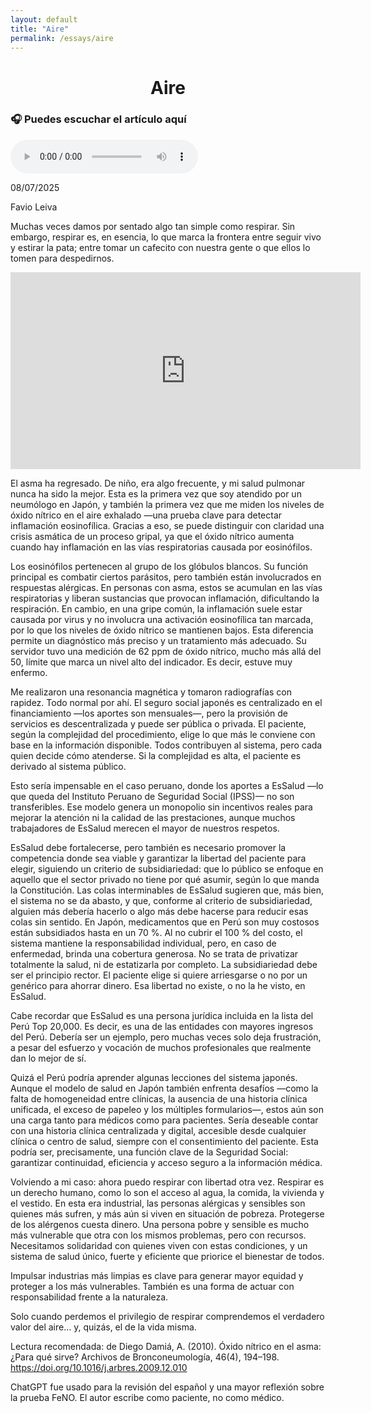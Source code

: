 ```yaml
---
layout: default
title: "Aire"
permalink: /essays/aire
---
```

<center> <h1>Aire</h1> </center>

<h3>🎧 Puedes escuchar el artículo aquí</h3>
<audio controls>
  <source src="/audio/aire2025.mp3" type="audio/mpeg">
  Tu navegador no soporta audio HTML5.
</audio>

08/07/2025

Favio Leiva

Muchas veces damos por sentado algo tan simple como respirar. Sin embargo, respirar es, en esencia, lo que marca la frontera entre seguir vivo y estirar la pata; entre tomar un cafecito con nuestra gente o que ellos lo tomen para despedirnos.

<iframe width="560" height="315" src="https://www.youtube.com/embed/XTb9GNIxpMk?si=cRreaRiVB7dgPaLE" title="YouTube video player" frameborder="0" allow="accelerometer; autoplay; clipboard-write; encrypted-media; gyroscope; picture-in-picture; web-share" referrerpolicy="strict-origin-when-cross-origin" allowfullscreen></iframe>

El asma ha regresado. De niño, era algo frecuente, y mi salud pulmonar nunca ha sido la mejor. Esta es la primera vez que soy atendido por un neumólogo en Japón, y también la primera vez que me miden los niveles de óxido nítrico en el aire exhalado —una prueba clave para detectar inflamación eosinofílica. Gracias a eso, se puede distinguir con claridad una crisis asmática de un proceso gripal, ya que el óxido nítrico aumenta cuando hay inflamación en las vías respiratorias causada por eosinófilos.

Los eosinófilos pertenecen al grupo de los glóbulos blancos. Su función principal es combatir ciertos parásitos, pero también están involucrados en respuestas alérgicas. En personas con asma, estos se acumulan en las vías respiratorias y liberan sustancias que provocan inflamación, dificultando la respiración. En cambio, en una gripe común, la inflamación suele estar causada por virus y no involucra una activación eosinofílica tan marcada, por lo que los niveles de óxido nítrico se mantienen bajos. Esta diferencia permite un diagnóstico más preciso y un tratamiento más adecuado. Su servidor tuvo una medición de 62 ppm de óxido nítrico, mucho más allá del 50, límite que marca un nivel alto del indicador. Es decir, estuve muy enfermo.

Me realizaron una resonancia magnética y tomaron radiografías con rapidez. Todo normal por ahí. El seguro social japonés es centralizado en el financiamiento —los aportes son mensuales—, pero la provisión de servicios es descentralizada y puede ser pública o privada. El paciente, según la complejidad del procedimiento, elige lo que más le conviene con base en la información disponible. Todos contribuyen al sistema, pero cada quien decide cómo atenderse. Si la complejidad es alta, el paciente es derivado al sistema público.

Esto sería impensable en el caso peruano, donde los aportes a EsSalud —lo que queda del Instituto Peruano de Seguridad Social (IPSS)— no son transferibles. Ese modelo genera un monopolio sin incentivos reales para mejorar la atención ni la calidad de las prestaciones, aunque muchos trabajadores de EsSalud merecen el mayor de nuestros respetos.

EsSalud debe fortalecerse, pero también es necesario promover la competencia donde sea viable y garantizar la libertad del paciente para elegir, siguiendo un criterio de subsidiariedad: que lo público se enfoque en aquello que el sector privado no tiene por qué asumir, según lo que manda la Constitución. Las colas interminables de EsSalud sugieren que, más bien, el sistema no se da abasto, y que, conforme al criterio de subsidiariedad, alguien más debería hacerlo o algo más debe hacerse para reducir esas colas sin sentido. En Japón, medicamentos que en Perú son muy costosos están subsidiados hasta en un 70 %. Al no cubrir el 100 % del costo, el sistema mantiene la responsabilidad individual, pero, en caso de enfermedad, brinda una cobertura generosa. No se trata de privatizar totalmente la salud, ni de estatizarla por completo. La subsidiariedad debe ser el principio rector. El paciente elige si quiere arriesgarse o no por un genérico para ahorrar dinero. Esa libertad no existe, o no la he visto, en EsSalud.

Cabe recordar que EsSalud es una persona jurídica incluida en la lista del Perú Top 20,000. Es decir, es una de las entidades con mayores ingresos del Perú. Debería ser un ejemplo, pero muchas veces solo deja frustración, a pesar del esfuerzo y vocación de muchos profesionales que realmente dan lo mejor de sí.

Quizá el Perú podría aprender algunas lecciones del sistema japonés. Aunque el modelo de salud en Japón también enfrenta desafíos —como la falta de homogeneidad entre clínicas, la ausencia de una historia clínica unificada, el exceso de papeleo y los múltiples formularios—, estos aún son una carga tanto para médicos como para pacientes. Sería deseable contar con una historia clínica centralizada y digital, accesible desde cualquier clínica o centro de salud, siempre con el consentimiento del paciente. Esta podría ser, precisamente, una función clave de la Seguridad Social: garantizar continuidad, eficiencia y acceso seguro a la información médica.

Volviendo a mi caso: ahora puedo respirar con libertad otra vez. Respirar es un derecho humano, como lo son el acceso al agua, la comida, la vivienda y el vestido. En esta era industrial, las personas alérgicas y sensibles son quienes más sufren, y más aún si viven en situación de pobreza. Protegerse de los alérgenos cuesta dinero. Una persona pobre y sensible es mucho más vulnerable que otra con los mismos problemas, pero con recursos. Necesitamos solidaridad con quienes viven con estas condiciones, y un sistema de salud único, fuerte y eficiente que priorice el bienestar de todos.

Impulsar industrias más limpias es clave para generar mayor equidad y proteger a los más vulnerables. También es una forma de actuar con responsabilidad frente a la naturaleza.

Solo cuando perdemos el privilegio de respirar comprendemos el verdadero valor del aire… y, quizás, el de la vida misma.

Lectura recomendada:
de Diego Damiá, A. (2010). Óxido nítrico en el asma: ¿Para qué sirve? Archivos de Bronconeumología, 46(4), 194–198. https://doi.org/10.1016/j.arbres.2009.12.010

ChatGPT fue usado para la revisión del español y una mayor reflexión sobre la prueba FeNO. El autor escribe como paciente, no como médico.

